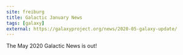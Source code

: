 ```yaml
---
site: freiburg
title: Galactic January News
tags: [galaxy]
external: https://galaxyproject.org/news/2020-05-galaxy-update/
---
```


The May 2020 Galactic News is out!
